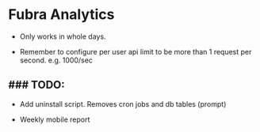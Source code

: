 # Fubra Analytics

- Only works in whole days.

- Remember to configure per user api limit to be more than 1 request per second. e.g. 1000/sec


### TODO:
---

- Add uninstall script. Removes cron jobs and db tables (prompt)

- Weekly mobile report